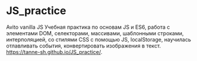 # JS_practice
Avito vanilla JS
Учебная практика по основам JS и ES6, работа с элементами DOM, селекторами, массивами, шаблонными строками, интерполяцией, со стилями CSS с помощью JS, localStorage,
научилась отлавливать события, конвертировать изображения в текст. 
https://tanne-sh.github.io/JS_practice/.

